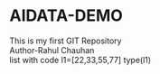 # AIDATA-DEMO
This is my first GIT Repository
<br>
Author-Rahul Chauhan
<br>
list with code
l1=[22,33,55,77]
type(l1)

